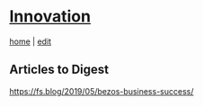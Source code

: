 # [Innovation](https://alwinwoo.github.io/pages/innovation.html)
[home](https://alwinwoo.github.io/) | [edit](https://github.com/alwinwoo/alwinwoo.github.io/edit/master/pages/innovation.md)

## Articles to Digest

https://fs.blog/2019/05/bezos-business-success/
